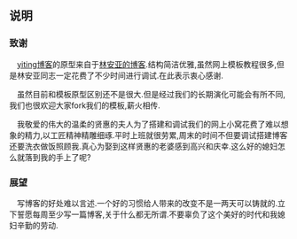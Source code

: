 ## 说明

### 致谢

&emsp;[yiting博客](yiting.co)的原型来自于[林安亚的博客](painterlin.com).结构简洁优雅,虽然网上模板教程很多,但是林安亚同志一定花费了不少时间进行调试.在此表示衷心感谢.

&emsp;虽然目前和模板原型区别还不是很大.但是经过我们的长期演化可能会有所不同,我们也很欢迎大家fork我们的模板,薪火相传.

&emsp;我敬爱的伟大的温柔的贤惠的夫人为了搭建和调试我们的网上小窝花费了难以想象的精力,以工匠精神精雕细琢.平时上班就很劳累,周末的时间不但要调试搭建博客还要洗衣做饭照顾我.真心为娶到这样贤惠的老婆感到高兴和庆幸.这么好的媳妇怎么就落到我的手上了呢?

### 展望

&emsp;写博客的好处难以言述.一个好的习惯给人带来的改变不是一两天可以铸就的.立下誓愿每周至少写一篇博客,关于什么都无所谓.不要辜负了这个美好的时代和我媳妇辛勤的劳动.
